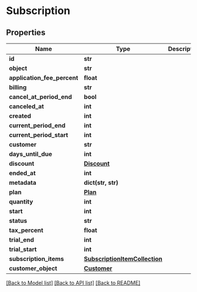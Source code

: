 # Subscription

## Properties
Name | Type | Description | Notes
------------ | ------------- | ------------- | -------------
**id** | **str** |  | [optional] 
**object** | **str** |  | [optional] 
**application_fee_percent** | **float** |  | [optional] 
**billing** | **str** |  | [optional] 
**cancel_at_period_end** | **bool** |  | [optional] 
**canceled_at** | **int** |  | [optional] 
**created** | **int** |  | [optional] 
**current_period_end** | **int** |  | [optional] 
**current_period_start** | **int** |  | [optional] 
**customer** | **str** |  | [optional] 
**days_until_due** | **int** |  | [optional] 
**discount** | [**Discount**](Discount.md) |  | [optional] 
**ended_at** | **int** |  | [optional] 
**metadata** | **dict(str, str)** |  | [optional] 
**plan** | [**Plan**](Plan.md) |  | [optional] 
**quantity** | **int** |  | [optional] 
**start** | **int** |  | [optional] 
**status** | **str** |  | [optional] 
**tax_percent** | **float** |  | [optional] 
**trial_end** | **int** |  | [optional] 
**trial_start** | **int** |  | [optional] 
**subscription_items** | [**SubscriptionItemCollection**](SubscriptionItemCollection.md) |  | [optional] 
**customer_object** | [**Customer**](Customer.md) |  | [optional] 

[[Back to Model list]](../README.md#documentation-for-models) [[Back to API list]](../README.md#documentation-for-api-endpoints) [[Back to README]](../README.md)


